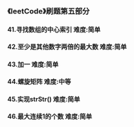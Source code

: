 ### 《leetCode》刷题第五部分
#### 41.寻找数组的中心索引       难度:简单
#### 42.至少是其他数字两倍的最大数       难度:简单
#### 43.加一      难度:简单
#### 44.螺旋矩阵        难度:中等
#### 45.实现strStr()      难度:简单
#### 46.最大连续1的个数        难度:简单